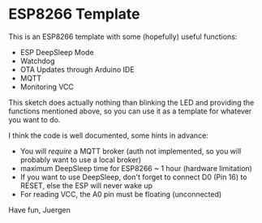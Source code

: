 # ESP8266 Template
This is an ESP8266 template with some (hopefully) useful functions:  
- ESP DeepSleep Mode
- Watchdog
- OTA Updates through Arduino IDE
- MQTT
- Monitoring VCC

This sketch does actually nothing than blinking the LED and providing the functions mentioned above, so you can use it as a template for whatever you want to do.  

I think the code is well documented, some hints in advance:  
- You will *require* a MQTT broker (auth not implemented, so you will probably want to use a local broker)
- maximum DeepSleep time for ESP8266 ~ 1 hour (hardware limitation)
- If you want to use DeepSleep, don't forget to connect D0 (Pin 16) to RESET, else the ESP will never wake up
- For reading VCC, the A0 pin must be floating (unconnected)

Have fun,
Juergen
